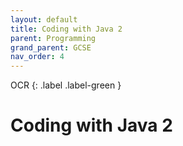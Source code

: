 ```yaml
---
layout: default
title: Coding with Java 2
parent: Programming
grand_parent: GCSE
nav_order: 4
---
```

OCR
{: .label .label-green }

# Coding with Java 2
